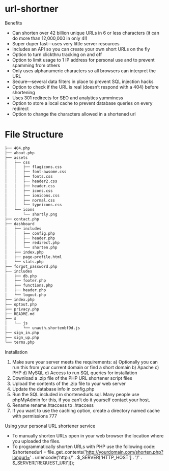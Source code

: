 # url-shortner

Benefits

- Can shorten over 42 billion unique URLs in 6 or less characters (it can do more than 12,000,000 in only 4!)
- Super duper fast—uses very little server resources
- Includes an API so you can create your own short URLs on the fly
- Option to turn clickthru tracking on and off
- Option to limit usage to 1 IP address for personal use and to prevent spamming from others
- Only uses alphanumeric characters so all browsers can interpret the URL
- Secure—several data filters in place to prevent SQL injection hacks
- Option to check if the URL is real (doesn’t respond with a 404) before shortening
- Uses 301 redirects for SEO and analytics yumminess
- Option to store a local cache to prevent database queries on every redirect
- Option to change the characters allowed in a shortened url


# File Structure

```bash
├── 404.php
├── about.php
├── assets
│   ├── css
│   │   ├── flagicons.css
│   │   ├── font-awsome.css
│   │   ├── fonts.css
│   │   ├── header2.css
│   │   ├── header.css
│   │   ├── icons.css
│   │   ├── ionicons.css
│   │   ├── normal.css
│   │   └── typeicons.css
│   └── icons
│       └── shortly.png
├── contact.php
├── dashboard
│   ├── includes
│   │   ├── config.php
│   │   ├── header.php
│   │   ├── redirect.php
│   │   └── shorten.php
│   ├── index.php
│   ├── page-profile.html
│   └── stats.php
├── forgot_password.php
├── includes
│   ├── db.php
│   ├── footer.php
│   ├── functions.php
│   ├── header.php
│   └── logout.php
├── index.php
├── optout.php
├── privacy.php
├── README.md
├── s
│   └── js
│       └── unauth.shortenbf9d.js
├── sign_in.php
├── sign_up.php
└── terms.php
```

Installation

1. Make sure your server meets the requirements:
    a) Optionally you can run this from your current domain or find a short domain
    b) Apache
    c) PHP
    d) MySQL
    e) Access to run SQL queries for installation
2. Download a .zip file of the PHP URL shortener script files
3. Upload the contents of the .zip file to your web server
4. Update the database info in config.php
5. Run the SQL included in shortenedurls.sql. Many people use phpMyAdmin for this, if you can’t do it yourself contact your host.
6. Rename rename.htaccess to .htaccess
7. If you want to use the caching option, create a directory named cache with permissions 777

Using your personal URL shortener service

- To manually shorten URLs open in your web browser the location where you uploaded the files.
- To programmatically shorten URLs with PHP use the following code:
    $shortenedurl = file_get_contents('http://yourdomain.com/shorten.php?longurl=' . urlencode('http://' . $_SERVER['HTTP_HOST']  . '/' . $_SERVER['REQUEST_URI']));